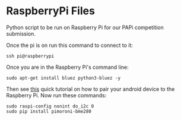 # RaspberryPi Files
Python script to be run on Raspberry Pi for our PAPi competition submission.

Once the pi is on run this command to connect to it:
```
ssh pi@raspberrypi
```
Once you are in the Raspberry Pi's command line:
```
sudo apt-get install bluez python3-bluez -y
```
Then see [this](https://bluedot.readthedocs.io/en/latest/pairpiandroid.html) quick tutorial on how to pair your android device to the Raspberry Pi.
Now run these commands:
```
sudo raspi-config nonint do_i2c 0
sudo pip install pimoroni-bme280
```
